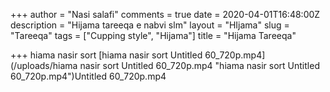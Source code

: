 +++
author = "Nasi salafi"
comments = true
date = 2020-04-01T16:48:00Z
description = "Hijama tareeqa e nabvi slm"
layout = "HIjama"
slug = "Tareeqa"
tags = ["Cupping style", "Hijama"]
title = "Hijama Tareeqa"

+++
hiama nasir sort [hiama nasir sort Untitled 60_720p.mp4](/uploads/hiama nasir sort Untitled 60_720p.mp4 "hiama nasir sort Untitled 60_720p.mp4")Untitled 60_720p.mp4
